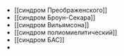- [[синдром Преображенского]]
- [[синдром Броун-Секара]]
- [[синдром Вильямсона]]
- [[синдром полиомиелитический]]
- [[синдром БАС]]
-